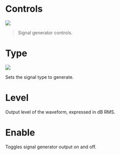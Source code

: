 # Controls
![](https://media.githubusercontent.com/media/FLUX-SE/doc_images/main/Analyzer/SignalGenerator/Main.png)

> Signal generator controls.

# Type
![](https://media.githubusercontent.com/media/FLUX-SE/doc_images/main/Analyzer/SignalGenerator/NoiseType.png)

Sets the signal type to generate.

# Level
Output level of the waveform, expressed in dB RMS.

# Enable
Toggles signal generator output on and off.
